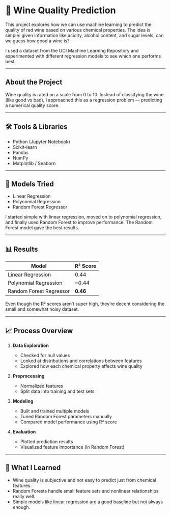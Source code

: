 # 🍷 Wine Quality Prediction

This project explores how we can use machine learning to predict the quality of red wine based on various chemical properties. The idea is simple: given information like acidity, alcohol content, and sugar levels, can we guess how good a wine is?

I used a dataset from the UCI Machine Learning Repository and experimented with different regression models to see which one performs best.

---

## About the Project

Wine quality is rated on a scale from 0 to 10. Instead of classifying the wine (like good vs bad), I approached this as a regression problem — predicting a numerical quality score.

---

## 🛠 Tools & Libraries

- Python (Jupyter Notebook)
- Scikit-learn
- Pandas
- NumPy
- Matplotlib / Seaborn

---

## 🧪 Models Tried

- Linear Regression  
- Polynomial Regression  
- Random Forest Regressor

I started simple with linear regression, moved on to polynomial regression, and finally used Random Forest to improve performance. The Random Forest model gave the best results.

---

## 📊 Results

| Model                   | R² Score |
|------------------------|----------|
| Linear Regression       | 0.44     |
| Polynomial Regression   | ~0.44    |
| Random Forest Regressor | **0.46** |

Even though the R² scores aren’t super high, they’re decent considering the small and somewhat noisy dataset.

---

## 📈 Process Overview

1. **Data Exploration**  
   - Checked for null values  
   - Looked at distributions and correlations between features  
   - Explored how each chemical property affects wine quality

2. **Preprocessing**  
   - Normalized features  
   - Split data into training and test sets

3. **Modeling**  
   - Built and trained multiple models  
   - Tuned Random Forest parameters manually  
   - Compared model performance using R² score

4. **Evaluation**  
   - Plotted prediction results  
   - Visualized feature importance (in Random Forest)

---

## 📝 What I Learned

- Wine quality is subjective and not easy to predict just from chemical features.
- Random Forests handle small feature sets and nonlinear relationships really well.
- Simple models like linear regression are a good baseline but not always enough.




